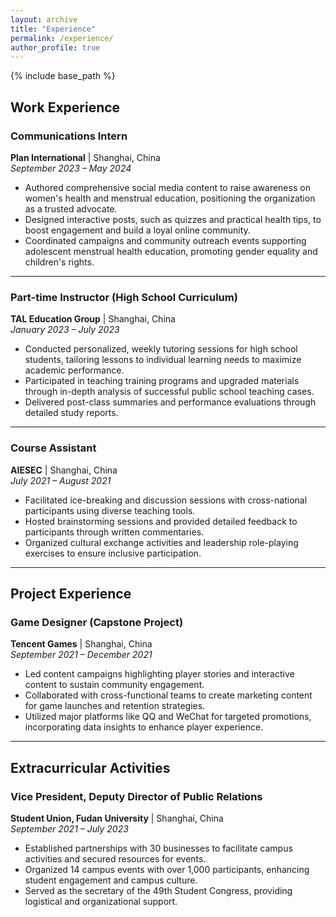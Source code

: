 ```yaml
---
layout: archive
title: "Experience"
permalink: /experience/
author_profile: true
---
```



{% include base_path %}

## Work Experience

### Communications Intern  
**Plan International** | Shanghai, China  
*September 2023 – May 2024*  
- Authored comprehensive social media content to raise awareness on women's health and menstrual education, positioning the organization as a trusted advocate.  
- Designed interactive posts, such as quizzes and practical health tips, to boost engagement and build a loyal online community.  
- Coordinated campaigns and community outreach events supporting adolescent menstrual health education, promoting gender equality and children's rights.  

---

### Part-time Instructor (High School Curriculum)  
**TAL Education Group** | Shanghai, China  
*January 2023 – July 2023*  
- Conducted personalized, weekly tutoring sessions for high school students, tailoring lessons to individual learning needs to maximize academic performance.  
- Participated in teaching training programs and upgraded materials through in-depth analysis of successful public school teaching cases.  
- Delivered post-class summaries and performance evaluations through detailed study reports.  

---

### Course Assistant  
**AIESEC** | Shanghai, China  
*July 2021 – August 2021*  
- Facilitated ice-breaking and discussion sessions with cross-national participants using diverse teaching tools.  
- Hosted brainstorming sessions and provided detailed feedback to participants through written commentaries.  
- Organized cultural exchange activities and leadership role-playing exercises to ensure inclusive participation.

---

## Project Experience

### Game Designer (Capstone Project)  
**Tencent Games** | Shanghai, China  
*September 2021 – December 2021*  
- Led content campaigns highlighting player stories and interactive content to sustain community engagement.  
- Collaborated with cross-functional teams to create marketing content for game launches and retention strategies.  
- Utilized major platforms like QQ and WeChat for targeted promotions, incorporating data insights to enhance player experience.  

---

## Extracurricular Activities

### Vice President, Deputy Director of Public Relations  
**Student Union, Fudan University** | Shanghai, China  
*September 2021 – July 2023*  
- Established partnerships with 30 businesses to facilitate campus activities and secured resources for events.  
- Organized 14 campus events with over 1,000 participants, enhancing student engagement and campus culture.  
- Served as the secretary of the 49th Student Congress, providing logistical and organizational support.  
